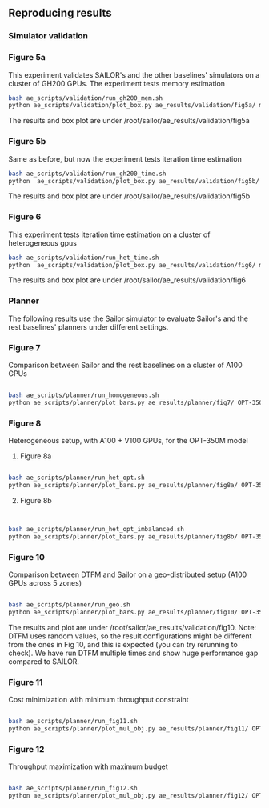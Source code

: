 ## Reproducing results

### Simulator validation

### Figure 5a

This experiment validates SAILOR's and the other baselines' simulators on a cluster of GH200 GPUs.
The experiment tests memory estimation

```bash
bash ae_scripts/validation/run_gh200_mem.sh
python ae_scripts/validation/plot_box.py ae_results/validation/fig5a/ mem
```

The results and box plot are under /root/sailor/ae_results/validation/fig5a

### Figure 5b

Same as before, but now the experiment tests iteration time estimation

```bash
bash ae_scripts/validation/run_gh200_time.sh
python  ae_scripts/validation/plot_box.py ae_results/validation/fig5b/ time
```

The results and box plot are under /root/sailor/ae_results/validation/fig5b


### Figure 6

This experiment tests iteration time estimation on a cluster of heterogeneous gpus

```bash
bash ae_scripts/validation/run_het_time.sh
python  ae_scripts/validation/plot_box.py ae_results/validation/fig6/ mem
```

The results and box plot are under /root/sailor/ae_results/validation/fig6

### Planner

The following results use the Sailor simulator to evaluate Sailor's and the rest baselines' planners under different settings.

### Figure 7

Comparison between Sailor and the rest baselines on a cluster of A100 GPUs

```bash

bash ae_scripts/planner/run_homogeneous.sh
python ae_scripts/planner/plot_bars.py ae_results/planner/fig7/ OPT-350 homogeneous ae_results/planner/fig7/fig7.png

```

### Figure 8

Heterogeneous setup, with A100 + V100 GPUs, for the OPT-350M model

1. Figure 8a

```bash

bash ae_scripts/planner/run_het_opt.sh
python ae_scripts/planner/plot_bars.py ae_results/planner/fig8a/ OPT-350 heterogeneous ae_results/planner/fig8a/fig8a.png


```

2. Figure 8b

```bash


bash ae_scripts/planner/run_het_opt_imbalanced.sh
python ae_scripts/planner/plot_bars.py ae_results/planner/fig8b/ OPT-350 heterogeneous ae_results/planner/fig8b/fig8b.png


```

### Figure 10

Comparison between DTFM and Sailor on a geo-distributed setup (A100 GPUs across 5 zones)

```bash

bash ae_scripts/planner/run_geo.sh
python ae_scripts/planner/plot_bars.py ae_results/planner/fig10/ OPT-350 geo ae_results/planner/fig10/fig10.png

```
The results and plot are under /root/sailor/ae_results/validation/fig10.
Note: DTFM uses random values, so the result configurations might be different from the ones in Fig 10, and this is expected (you can try rerunning to check). We have run DTFM multiple times and show huge performance gap compared to SAILOR.

### Figure 11

Cost minimization with minimum throughput constraint

```bash

bash ae_scripts/planner/run_fig11.sh
python ae_scripts/planner/plot_mul_obj.py ae_results/planner/fig11/ OPT-350 dollars_per_iter ae_results/planner/fig11/fig11.png
```

### Figure 12

Throughput maximization with maximum budget

```bash

bash ae_scripts/planner/run_fig12.sh
python ae_scripts/planner/plot_mul_obj.py ae_results/planner/fig12/ OPT-350 total_throughput ae_results/planner/fig12/fig12.png
```
